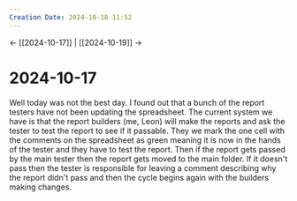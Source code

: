 ```yaml
---
Creation Date: 2024-10-18 11:52
---
```


<- [[2024-10-17]] | [[2024-10-19]]  ->

# 2024-10-17
Well today was not the best day. I found out that a bunch of the report testers have not been updating the spreadsheet. The current system we have is that the report builders (me, Leon) will make the reports and ask the tester to test the report to see if it passable. They we mark the one cell with the comments on the spreadsheet as green meaning it is now in the hands of the tester and they have to test the report. Then if the report gets passed by the main tester then the report gets moved to the main folder. If it doesn't pass then the tester is responsible for leaving a comment describing why the report didn't pass and then the cycle begins again with the builders making changes. 